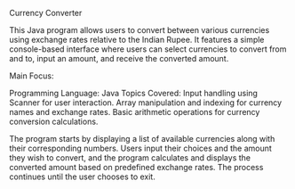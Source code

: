 Currency Converter

This Java program allows users to convert between various currencies using exchange rates relative to the Indian Rupee. It features a simple console-based interface where users can select currencies to convert from and to, input an amount, and receive the converted amount.

Main Focus:

Programming Language: Java
Topics Covered:
Input handling using Scanner for user interaction.
Array manipulation and indexing for currency names and exchange rates.
Basic arithmetic operations for currency conversion calculations.

The program starts by displaying a list of available currencies along with their corresponding numbers. Users input their choices and the amount they wish to convert, and the program calculates and displays the converted amount based on predefined exchange rates. The process continues until the user chooses to exit.
